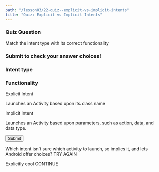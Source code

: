 ```yaml
---
path: "/lesson03/22-quiz--explicit-vs-implicit-intents"
title: "Quiz: Explicit vs Implicit Intents"
---
```


<h3>Quiz Question</h3>
<p>Match the intent type with its correct functionality</p>
<h3>Submit to check your answer choices!</h3>
<h3>Intent type</h3>  <h3>Functionality</h3>
<p>Explicit Intent</p>  <p>Launches an Activity based upon its class name</p>
<p>Implicit Intent</p>  <p>Launches an Activity based upon parameters, such as action, data, and data type.</p>
<button>Submit</button>

Which intent isn't sure which activity to launch, so implies it, and lets Android offer choices?
TRY AGAIN

Explicitly cool
CONTINUE
